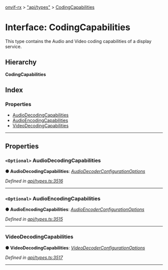 [onvif-rx](../README.md) > ["api/types"](../modules/_api_types_.md) > [CodingCapabilities](../interfaces/_api_types_.codingcapabilities.md)

# Interface: CodingCapabilities

This type contains the Audio and Video coding capabilities of a display service.

## Hierarchy

**CodingCapabilities**

## Index

### Properties

* [AudioDecodingCapabilities](_api_types_.codingcapabilities.md#audiodecodingcapabilities)
* [AudioEncodingCapabilities](_api_types_.codingcapabilities.md#audioencodingcapabilities)
* [VideoDecodingCapabilities](_api_types_.codingcapabilities.md#videodecodingcapabilities)

---

## Properties

<a id="audiodecodingcapabilities"></a>

### `<Optional>` AudioDecodingCapabilities

**● AudioDecodingCapabilities**: *[AudioDecoderConfigurationOptions](_api_types_.audiodecoderconfigurationoptions.md)*

*Defined in [api/types.ts:3516](https://github.com/patrickmichalina/onvif-rx/blob/f117e44/src/api/types.ts#L3516)*

___
<a id="audioencodingcapabilities"></a>

### `<Optional>` AudioEncodingCapabilities

**● AudioEncodingCapabilities**: *[AudioEncoderConfigurationOptions](_api_types_.audioencoderconfigurationoptions.md)*

*Defined in [api/types.ts:3515](https://github.com/patrickmichalina/onvif-rx/blob/f117e44/src/api/types.ts#L3515)*

___
<a id="videodecodingcapabilities"></a>

###  VideoDecodingCapabilities

**● VideoDecodingCapabilities**: *[VideoDecoderConfigurationOptions](_api_types_.videodecoderconfigurationoptions.md)*

*Defined in [api/types.ts:3517](https://github.com/patrickmichalina/onvif-rx/blob/f117e44/src/api/types.ts#L3517)*

___

